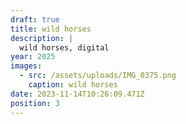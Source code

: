 ```yaml
---
draft: true
title: wild horses
description: |
  wild horses, digital
year: 2025
images:
  - src: /assets/uploads/IMG_0375.png
    caption: wild horses
date: 2023-11-14T10:26:09.471Z
position: 3
---
```


